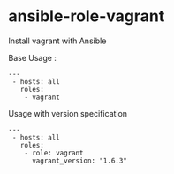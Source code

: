 ansible-role-vagrant
====================

Install vagrant with Ansible

Base Usage :
```
---
 - hosts: all
   roles:
    - vagrant
```

Usage with version specification
```
---
 - hosts: all
   roles:
    - role: vagrant
      vagrant_version: "1.6.3"
```
